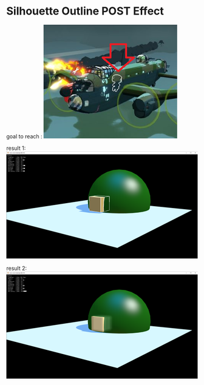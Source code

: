 # Silhouette Outline POST Effect

goal to reach :
![](goaltoreach.png)
 
result 1:
![](1.png)

result 2:
![](2.png)
